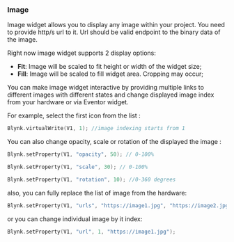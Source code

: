 
### Image

Image widget allows you to display any image within your project. You need to provide http/s url to it.
Url should be valid endpoint to the binary data of the image.

Right now image widget supports 2 display options:
 - **Fit**: Image will be scaled to fit height or width of the widget size;
 - **Fill**: Image will be scaled to fill widget area. Cropping may occur;

You can make image widget interactive by providing multiple links to different images
with different states and change displayed image index from your hardware or via Eventor widget.

For example, select the first icon from the list :

```cpp
Blynk.virtualWrite(V1, 1); //image indexing starts from 1
```

You can also change opacity, scale or rotation of the displayed the image :

```cpp
Blynk.setProperty(V1, "opacity", 50); // 0-100%
```

```cpp
Blynk.setProperty(V1, "scale", 30); // 0-100%
```

```cpp
Blynk.setProperty(V1, "rotation", 10); //0-360 degrees
```

also, you can fully replace the list of image from the hardware:

```cpp
Blynk.setProperty(V1, "urls", "https://image1.jpg", "https://image2.jpg");
```

or you can change individual image by it index:

```cpp
Blynk.setProperty(V1, "url", 1, "https://image1.jpg");
```

